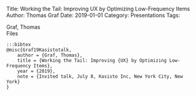 Title: Working the Tail: Improving UX by Optimizing Low-Frequency Items
Author: Thomas Graf
Date: 2019-01-01
Category: Presentations
Tags: 

<div markdown class="authors">
Graf, Thomas
</div>

<div markdown class="files">
<span id="files-title">Files</span>
</div>

~~~
:::bibtex
@misc{Graf19Kasistotalk,
    author = {Graf, Thomas},
    title = {Working the Tail: Improving {UX} by Optimizing Low-Frequency Items},
    year = {2019},
    note = {Invited talk, July 8, Kasisto Inc, New York City, New York}
}
~~~

